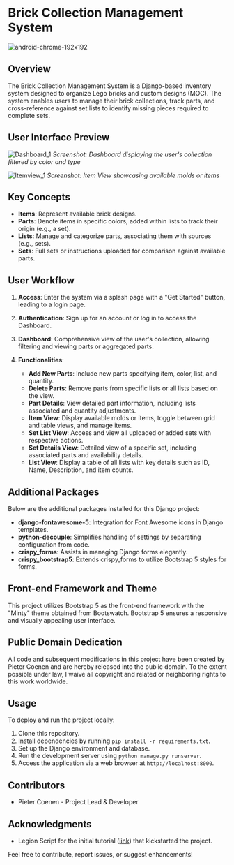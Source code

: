 # Brick Collection Management System

![android-chrome-192x192](https://github.com/Coenenp/bricks_management/assets/17593262/f9addcc5-68b4-45c5-8631-bc868d46eb23)

## Overview

The Brick Collection Management System is a Django-based inventory system designed to organize Lego bricks and custom designs (MOC). The system enables users to manage their brick collections, track parts, and cross-reference against set lists to identify missing pieces required to complete sets.

## User Interface Preview

![Dashboard_1](https://github.com/Coenenp/bricks_management/assets/17593262/14b3bdf3-62dc-4653-acda-8e1ca807d8fb)
*Screenshot: Dashboard displaying the user's collection filtered by color and type*



![Itemview_1](https://github.com/Coenenp/bricks_management/assets/17593262/6a990e9a-a822-470b-986d-c8b06c7f9179)
*Screenshot: Item View showcasing available molds or items*



## Key Concepts

- **Items**: Represent available brick designs.
- **Parts**: Denote items in specific colors, added within lists to track their origin (e.g., a set).
- **Lists**: Manage and categorize parts, associating them with sources (e.g., sets).
- **Sets**: Full sets or instructions uploaded for comparison against available parts.

## User Workflow

1. **Access**: Enter the system via a splash page with a "Get Started" button, leading to a login page.
2. **Authentication**: Sign up for an account or log in to access the Dashboard.
3. **Dashboard**: Comprehensive view of the user's collection, allowing filtering and viewing parts or aggregated parts.
4. **Functionalities**:

    - **Add New Parts**: Include new parts specifying item, color, list, and quantity.
    - **Delete Parts**: Remove parts from specific lists or all lists based on the view.
    - **Part Details**: View detailed part information, including lists associated and quantity adjustments.
    - **Item View**: Display available molds or items, toggle between grid and table views, and manage items.
    - **Set List View**: Access and view all uploaded or added sets with respective actions.
    - **Set Details View**: Detailed view of a specific set, including associated parts and availability details.
    - **List View**: Display a table of all lists with key details such as ID, Name, Description, and item counts.

## Additional Packages

Below are the additional packages installed for this Django project:

- **django-fontawesome-5**: Integration for Font Awesome icons in Django templates.
- **python-decouple**: Simplifies handling of settings by separating configuration from code.
- **crispy_forms**: Assists in managing Django forms elegantly.
- **crispy_bootstrap5**: Extends crispy_forms to utilize Bootstrap 5 styles for forms.

## Front-end Framework and Theme

This project utilizes Bootstrap 5 as the front-end framework with the "Minty" theme obtained from Bootswatch. Bootstrap 5 ensures a responsive and visually appealing user interface.

## Public Domain Dedication

All code and subsequent modifications in this project have been created by Pieter Coenen and are hereby released into the public domain. To the extent possible under law, I waive all copyright and related or neighboring rights to this work worldwide.

## Usage

To deploy and run the project locally:

1. Clone this repository.
2. Install dependencies by running `pip install -r requirements.txt`.
3. Set up the Django environment and database.
4. Run the development server using `python manage.py runserver`.
5. Access the application via a web browser at `http://localhost:8000`.

## Contributors

- Pieter Coenen - Project Lead & Developer

## Acknowledgments

- Legion Script for the initial tutorial ([link](https://www.youtube.com/watch?v=_sWgionzDoM&ab_channel=LegionScript)) that kickstarted the project.

Feel free to contribute, report issues, or suggest enhancements!
